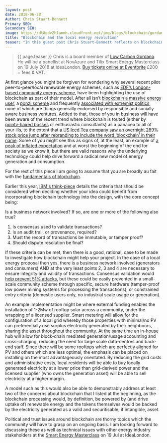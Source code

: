 ```yaml
---
layout: post
date: 2018-06-28
Author: Chris Stuart-Bennett
Primary SEO:
Secondary SEO:
image: https://dt8edv2hlaomh.cloudfront.net/img/blogs/blockchain/gordano.png
title: "Blockchain and the local energy revolution"
teaser: "In this guest post Chris Stuart-Bennett reflects on blockchain and its potential to make a positive impact at Low Carbon Gordano and the wider local energy community."
---
```


> {{ page.teaser }} Chris is a board member of [Low Carbon Gordano](http://lowcarbongordano.co.uk). He will be a panellist at NovAzure and Tilix Smart Energy Masterclass on 19 July 2018 at IdeaLondon. [Buy tickets online at Eventbrite](https://blockchain-energy.eventbrite.co.uk) £200 + fees & VAT.

At first glance you might be forgiven for wondering why several recent pilot peer-to-peer/local renewable energy schemes, such as [EDF’s London-based community energy scheme](https://www.edfenergy.com/about/energy-innovation/innovation-blog/research-development-peer-to-peer-trading), have been highlighting the use of blockchain as part of their model. After all isn’t [blockchain a massive energy user](https://digiconomist.net/bitcoin-energy-consumption), a [ponzi scheme](https://www.newscientist.com/article/new-bitcoin-ponzi-scheme-scam-pops-almost-every-day/) and frequently [associated with extremist politics](https://www.theguardian.com/commentisfree/2018/jan/24/bitcoin-currency-far-right-neo-nazis-cryptocurrencies), none of which are things generally endorsed by responsible and socially aware business ventures. Added to that, those of you in business will have been aware of the recent trend where blockchain is touted (either by [pointy-haired bosses](http://dilbert.com/strip/2018-06-06) or enthusiastic consultants) as a panacea to all of your ills, to the extent that [a US Iced Tea company saw an overnight 289% stock price jump after rebranding to include the word ‘blockchain’ in their name](https://www.bloomberg.com/news/articles/2017-12-21/crypto-craze-sees-long-island-iced-tea-rename-as-long-blockchain). Some of you might see this as signs of, at the least, an example of [a peak of inflated expectation](https://www.gartner.com/technology/research/methodologies/hype-cycle.jsp) and at worst the beginning of the end for society as we know it, but there are valid reasons why the underlying technology could help drive forward a radical new model of energy generation and consumption.

For the rest of this piece I am going to assume that you are broadly au fait with the [fundamentals of blockchain](https://www2.deloitte.com/insights/us/en/topics/emerging-technologies/blockchain-technical-primer.html).

Earlier this year, [IBM's think-piece](https://www.ibm.com/developerworks/cloud/library/cl-blockchain-basics-intro-bluemix-trs/index.html) details the criteria that should be considered when deciding whether your idea could benefit from incorporating blockchain technology into the design, with the core concept being:

Is a business network involved? If so, are one or more of the following also true?
1. Is consensus used to validate transactions?
2. Is an audit trail, or provenance, required?
3. Must the record of transactions be immutable, or tamper proof?
4. Should dispute resolution be final?

If these criteria can be met, then there is a good, rational, case to be made to investigate how blockchain might help your project. In the case of a local energy proposal then yes, there is a business network involved (generators and consumers) AND at the very least points 2, 3 and 4 are necessary to ensure integrity and validity of transactions. Consensus validation would [help prevent 51% attacks](https://www.investopedia.com/terms/1/51-attack.asp), but these could be easily prevented in a small-scale community scheme through specific, secure hardware (tamper-proof low power mining systems for processing the transactions), or constrained entry criteria (domestic users only, no industrial scale usage or generation).

An example implementation might be where external funding enables the installation of 1-2Mw of rooftop solar across a community, under the wrapping of a licensed supplier. Smart metering will allow for the configuration of a local grid whereby those properties with minimal/no PV can preferentially use surplus electricity generated by their neighbours, sharing the asset throughout the community. At the same time an in-house hub will allow for block-chain mediated generation/usage accounting and cross-charging, reducing the need for large scale data-centres and back-end staff. Since there will be some rooftops which are perfectly aligned for PV and others which are less optimal, the emphasis can be placed on installing on the most advantageously orientated. By reducing the grid costs and administrative costs, local residents will be able to buy locally generated electricity at a lower price than grid-derived power and the licensed supplier (who owns the generation asset) will be able to sell electricity at a higher margin.

A model such as this would also be able to demonstrably address at least two of the concerns about blockchain that I listed at the beginning, as the blockchain processing would, by definition, be powered by (and drive uptake of) renewable energy and the tokens themselves would be backed by the electricity generated as a valid and securitisable, if intangible, asset.

Political and trust issues around blockchain are thorny topics which the community will have to grasp on an ongoing basis. I am looking forward to discussing these as well as technical issues with other energy industry stakeholders at the [Smart Energy Masterclass](https://blockchain-energy.eventbrite.co.uk) on 19 Jul at IdeaLondon.
